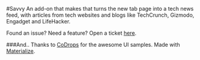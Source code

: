 #Savvy
An add-on that makes that turns the new tab page into a tech news feed, with articles from tech websites and blogs like TechCrunch, Gizmodo, Engadget and LifeHacker.

Found an issue? Need a feature? Open a ticket [here](https://github.com/TigerKid001/Blink/issues).

###And..
Thanks to [CoDrops](http://tympanus.net/codrops/) for the awesome UI samples.
Made with [Materialize](http://materializecss.com/).
